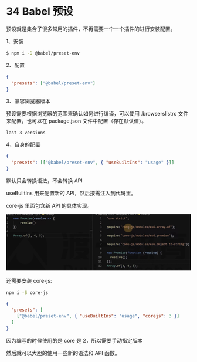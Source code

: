 # 34 Babel 预设

预设就是集合了很多常用的插件，不再需要一个一个插件的进行安装配置。

1、安装

```bash
$ npm i -D @babel/preset-env
```

2、配置

```json
{
  "presets": ["@babel/preset-env"]
}
```

3、兼容浏览器版本

预设需要根据浏览器的范围来确认如何进行编译，可以使用 .browserslistrc 文件来配置，也可以在 package.json 文件中配置（存在默认值）。

```text
last 3 versions
```

4、自身的配置

```json
{
  "presets": [["@babel/preset-env", { "useBuiltIns": "usage" }]]
}
```

默认只会转换语法，不会转换 API

useBuiltIns 用来配置新的 API，然后按需注入到代码里。

core-js 里面包含新 API 的具体实现。

![](../README_files/Xnip2023-09-26_17-42-51.jpg)

还需要安装 core-js:

```bash
npm i -S core-js
```

```json
{
  "presets": [
    ["@babel/preset-env", { "useBuiltIns": "usage", "corejs": 3 }]
  ]
}
```

因为编写的时候使用的是 core 是 2，所以需要手动指定版本

然后就可以大胆的使用一些新的语法和 API 函数。